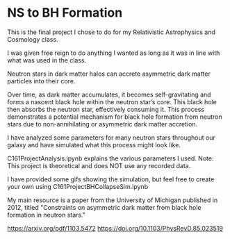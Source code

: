 # NS to BH Formation

This is the final project I chose to do for my Relativistic Astrophysics and Cosmology class.

I was given free reign to do anything I wanted as long as it was in line with what was used in the class.


Neutron stars in dark matter halos can accrete asymmetric dark matter particles into their core. 

Over time, as dark matter accumulates, it becomes self-gravitating and forms a nascent black hole within the neutron star’s core. This black hole then absorbs the neutron star, effectively consuming it. This process demonstrates a potential mechanism for black hole formation from neutron stars due to non-annihilating or asymmetric dark matter accretion. 

I have analyzed some parameters for many neutron stars throughout our galaxy and have simulated what this process might look like.

C161ProjectAnalysis.ipynb explains the various parameters I used.
Note: This project is theoretical and does NOT use any recorded data.

I have provided some gifs showing the simulation, but feel free to create your own using C161ProjectBHCollapseSim.ipynb

My main resource is a paper from the University of Michigan published in 2012, titled "Constraints on asymmetric dark matter from black hole formation in neutron stars." 


https://arxiv.org/pdf/1103.5472 
https://doi.org/10.1103/PhysRevD.85.023519